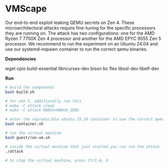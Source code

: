 # VMScape

Our end-to-end exploit leaking QEMU secrets on Zen 4.
These microarchitectural attacks require fine-tuning for the specific processors they are running on.
The attack has two configurations: one for the AMD Ryzen 7 7700X Zen 4 processor and another for the AMD EPYC 9555 Zen 5 processor.
We recommend to run the experiment on an Ubuntu 24.04 and use our systemd-nspawn container to run the correct qemu binaries.

**Dependencies**

wget cpio build-essential libncurses-dev bison bc flex libssl-dev libelf-dev

**Run**
```bash
# build the components
bash build.sh

# for zen 5, additionally run this
# make -C attack clean
# make -C attack MARCH=MARCH_ZEN5

# enter the reproducible ubuntu 25.10 container to use the correct qemu binary
bash container.sh

# run the virtual machine
bash guest/run-vm.sh

# inside the virtual machine that just started you can run the attack
./attack

# to stop the virtual machine, press Ctrl-A, X
```
